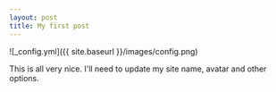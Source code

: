 ```yaml
---
layout: post
title: My first post
---
```


![_config.yml]({{ site.baseurl }}/images/config.png)

This is all very nice.  I'll need to update my site name, avatar and other options.
